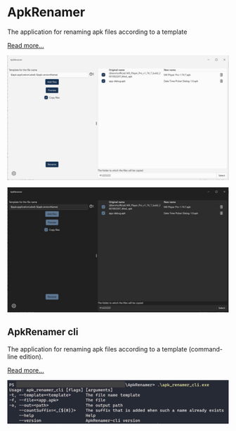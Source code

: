 # ApkRenamer

The application for renaming apk files according to a template

[Read more...](apk_renamer/README.md)

![ApkRenamer screenshot](img/apk_renamer_light.jpg)

![ApkRenamer screenshot](img/apk_renamer_dark.jpg)

## ApkRenamer cli

The application for renaming apk files according to a template (command-line edition).

[Read more...](apk_renamer_cli/README.md)

![ApkRenamer cli screenshot](img/apk_renamer_cli.jpg)
